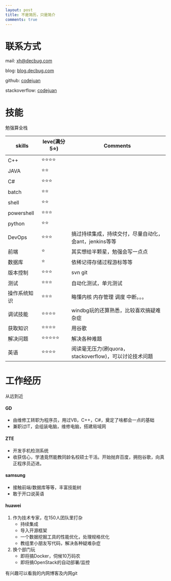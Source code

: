 ```yaml
---
layout: post
title: 不是简历，只是简介 
comments: true
---
```


# 联系方式

mail:			[xh@decbug.com](mailto:xh@decbug.com)

blog:			[blog.decbug.com](http://blog.decbug.com)

github:			[codejuan](http://github.com/codejuan)

stackoverflow:	[codejuan](http://stackoverflow.com/users/2763396/codejuan)

# 技能

勉强算全栈

 skills        | leve(满分5:star:)      | Comments     
------------- |-------------|-------------
C++	|	:star::star::star::star:
JAVA|		:star::star:
C#|		:star::star::star:
batch|		:star::star:
shell|		:star::star:
powershell| :star::star::star:
python|	:star::star:
DevOps|	:star::star::star:|搞过持续集成，持续交付，尽量自动化，会ant，jenkins等等
前端|	:star:|其实想给半颗星，勉强会写一点点
数据库|:star:|依稀记得存储过程游标等等
版本控制|:star::star::star:|svn git
测试|:star::star::star:|自动化测试，单元测试
操作系统知识|:star::star::star:|略懂内核 内存管理 调度 中断。。。
调试技能|		:star::star::star::star:|windbg玩的还算熟悉，比较喜欢搞疑难杂症
获取知识|	:star::star::star::star:|用谷歌
解决问题|	:star::star::star::star::star:|解决各种难题
英语|		:star::star::star::star:|阅读毫无压力(刷quora，stackoverflow)，可以讨论技术问题


# 工作经历
从远到近
#### GD
- 由维修工转职为程序员，用过VB，C++，C#，奠定了啥都会一点的基础
- 兼职过IT，会组装电脑，维修电脑，搭建局域网

#### ZTE
- 开发手机检测系统
- 收获信心，学渣竟然能教同龄名校硕士干活。开始抛弃百度，拥抱谷歌，向真正程序员迈进。


#### samsung
- 接触前端/数据库等等，丰富技能树
- 敢于开口说英语

#### huawei
1. 作为技术专家，在150人团队里打杂
    - 持续集成
    - 导入开源框架
    - 一个数据挖掘工具的性能优化，处理规格优化
    - 教组里小朋友写代码，解决各种疑难杂症
2. 换个部门玩
    - 即将搞Docker，伺候10万码农
    - 即将搞OpenStack的自动部署/监控


有兴趣可以看我的内网博客及内网git
